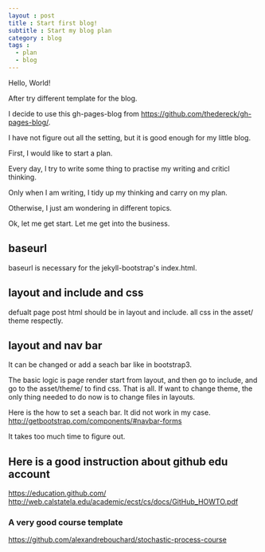```yaml
---
layout : post
title : Start first blog!
subtitle : Start my blog plan
category : blog
tags :
  - plan
  - blog
---
```


Hello, World!

After try different template for the blog.

I decide to use this gh-pages-blog from https://github.com/thedereck/gh-pages-blog/.

I have not figure out all the setting, but it is good enough for my little blog.

First, I would like to start a plan.

Every day, I try to write some thing to practise my writing and criticl thinking.

Only when I am writing, I tidy up my thinking and carry on my plan.

Otherwise, I just am wondering in different topics.

Ok, let me get start. Let me get into the business.

## baseurl

baseurl is necessary for the jekyll-bootstrap's index.html.   

## layout and include and css

defualt page post html should be in layout and include. all css in the asset/ theme respectly.


## layout and nav bar

It can be changed or add a seach bar like in bootstrap3.

The basic logic is page render start from layout, and then go to include, and go to the asset/theme/ to find css. That is all.
If want to change theme, the only thing needed to do now is to change files in layouts.

Here is the how to set a seach bar. It did not work in my case. http://getbootstrap.com/components/#navbar-forms

It takes too much time to figure out. 

## Here is a good instruction about github edu account
https://education.github.com/
http://web.calstatela.edu/academic/ecst/cs/docs/GitHub_HOWTO.pdf


### A very good course template
https://github.com/alexandrebouchard/stochastic-process-course


